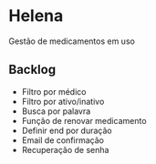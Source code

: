 # Helena

Gestão de medicamentos em uso

## Backlog

- Filtro por médico
- Filtro por ativo/inativo
- Busca por palavra
- Função de renovar medicamento
- Definir end por duração
- Email de confirmação
- Recuperação de senha
